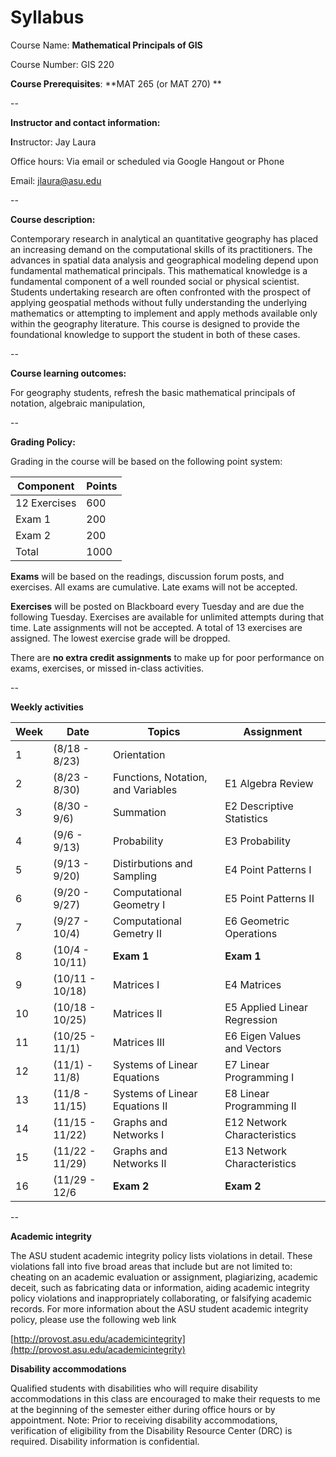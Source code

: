 
# Syllabus

Course Name: **Mathematical Principals of GIS**

Course Number: GIS 220

**Course Prerequisites**: **MAT 265 (or MAT 270) **

--

**Instructor and contact information:**

**I**nstructor: Jay Laura

Office hours: Via email or scheduled via Google Hangout or Phone

Email: jlaura@asu.edu

--

**Course description:**

Contemporary research in analytical an quantitative geography has placed an increasing demand on the computational skills of its practitioners.  The advances in spatial data analysis and geographical modeling depend upon fundamental mathematical principals.  This mathematical knowledge is a fundamental component of a well rounded social or physical scientist.  Students undertaking research are often confronted with the prospect of applying geospatial methods without fully understanding the underlying mathematics or attempting to implement and apply methods available only within the geography literature.  This course is designed to provide the foundational knowledge to support the student in both of these cases.

--

**Course learning outcomes:**

For geography students, refresh the basic mathematical principals of notation, algebraic manipulation, 

--

**Grading Policy:**

Grading in the course will be based on the following point system:

| **Component**                        | **Points**                           |
|--------------------------------------|--------------------------------------|
| 12 Exercises                         | 600                                  |
| Exam 1                               | 200                                  |
| Exam 2                               | 200                                  |
| Total                                | 1000                                 |

**Exams** will be based on the readings, discussion forum posts, and exercises. All exams are cumulative.  Late exams will not be accepted.

**Exercises** will be posted on Blackboard every Tuesday and are due the following Tuesday.  Exercises are available for unlimited attempts during that time.  Late assignments will not be accepted.  A total of 13 exercises are assigned.  The lowest exercise grade will be dropped.

There are **no extra credit assignments** to make up for poor performance on exams, exercises, or missed in-class activities.

--

**Weekly activities**

|Week | Date | Topics  | Assignment| 
|---|--------|----------|---------|
| 1 | (8/18 - 8/23) | Orientation | |
| 2 | (8/23 - 8/30) | Functions, Notation, and Variables | E1 Algebra Review |
| 3 | (8/30 - 9/6)  | Summation | E2 Descriptive Statistics |
| 4 | (9/6 - 9/13)  | Probability | E3 Probability |
| 5 | (9/13 - 9/20) | Distirbutions and Sampling | E4 Point Patterns I |
| 6 | (9/20 - 9/27) | Computational Geometry I | E5 Point Patterns II  | 
| 7 | (9/27 - 10/4) | Computational Gemetry II | E6 Geometric Operations |
| 8 | (10/4 - 10/11) | **Exam 1** |  **Exam 1** | 
| 9 | (10/11 - 10/18) | Matrices I | E4 Matrices |
| 10 | (10/18 - 10/25) | Matrices II | E5 Applied Linear Regression  |
| 11 | (10/25 - 11/1) | Matrices III | E6 Eigen Values and Vectors |
| 12 | (11/1) - 11/8) | Systems of Linear Equations | E7 Linear Programming I|  
| 13 | (11/8 - 11/15) | Systems of Linear Equations II | E8 Linear Programming II | 
| 14 | (11/15 - 11/22) | Graphs and Networks I | E12 Network Characteristics  |
| 15 | (11/22 - 11/29)| Graphs and Networks II | E13 Network Characteristics | 
| 16 | (11/29 - 12/6 | **Exam 2** | **Exam 2** |

--

**Academic integrity**

The ASU student academic integrity policy lists violations in detail.
These violations fall into five broad areas that include but are not
limited to: cheating on an academic evaluation or assignment,
plagiarizing, academic deceit, such as fabricating data or information,
aiding academic integrity policy violations and inappropriately
collaborating, or falsifying academic records. For more information
about the ASU student academic integrity policy, please use the
following web link


[http://provost.asu.edu/academicintegrity](http://provost.asu.edu/academicintegrity)


**Disability accommodations**

Qualified students with disabilities who will require disability
accommodations in this class are encouraged to make their requests to me
at the beginning of the semester either during office hours or by
appointment. Note: Prior to receiving disability accommodations,
verification of eligibility from the Disability Resource Center (DRC) is
required. Disability information is confidential.

